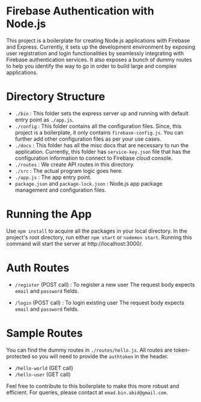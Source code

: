 # Firebase Authentication with Node.js

This project is a boilerplate for creating Node.js applications with Firebase and Express. Currently, it sets up the development environment by exposing user registration and login functionalities by seamlessly integrating with Firebase authentication services. It also exposes a bunch of dummy routes to help you identify the way to go in order to build large and complex applications. 

# Directory Structure

- `./bin` : This folder sets the express server up and running with default entry point as `./app.js`.
- `./config` : This folder contains all the configuration files. Since, this project is a boilerplate, it only contains `firebase-config.js`. You can further add other configuration files as per your use cases.
- `./docs` : This folder has all the misc docs that are necessary to run the application. Currently, this folder has `service-key.json` file that has the configuration information to connect to Firebase cloud console.
- `./routes` : We create API routes in this directory.
- `./src` : The actual program logic goes here.
- `./app.js` : The app entry point.
- `package.json` and `package-lock.json` : Node.js app package management and configuration files.

# Running the App

Use `npm install` to acquire all the packages in your local directory. In the project's root directory, run either `npm start` or `nodemon start`. Running this command will start the server at http://localhost:3000/.

# Auth Routes

- `/register` (POST call) : To register a new user
The request body expects `email` and `password` fields.

- `/login` (POST call) : To login existing user
The request body expects `email` and `password` fields.

# Sample Routes

You can find the dummy routes in `./routes/hello.js`. All routes are token-protected so you will need to provide the `authtoken` in the header.

- `/hello-world` (GET call)
- `/hello-user` (GET call)

Feel free to contribute to this boilerplate to make this more robust and efficient. For queries, please contact at `emad.bin.abid@gmail.com`.